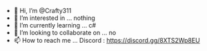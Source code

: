 - 👋 Hi, I’m @Crafty311
- 👀 I’m interested in ... nothing
- 🌱 I’m currently learning ... c#
- 💞️ I’m looking to collaborate on ... no
- 📫 How to reach me ... Discord : https://discord.gg/8XTS2Wp8EU

<!---
Crafty311/Crafty311 is a ✨ special ✨ repository because its `README.md` (this file) appears on your GitHub profile.
You can click the Preview link to take a look at your changes.
--->
